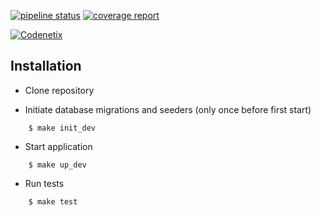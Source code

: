 [![pipeline status](https://git.codenetix.com/dms/backend/badges/master/pipeline.svg)](https://git.codenetix.com/dms/backend/commits/master)
[![coverage report](https://git.codenetix.com/dms/backend/badges/master/coverage.svg)](https://git.codenetix.com/dms/backend/commits/master)


[![Codenetix](https://www.codenetix.com/img/codenetix-logo-light.svg)](https://www.codenetix.com/)

## Installation

- Clone repository

- Initiate database migrations and seeders (only once before first start)
```
    $ make init_dev
```
- Start application
```
    $ make up_dev
```
- Run tests
```
    $ make test
```